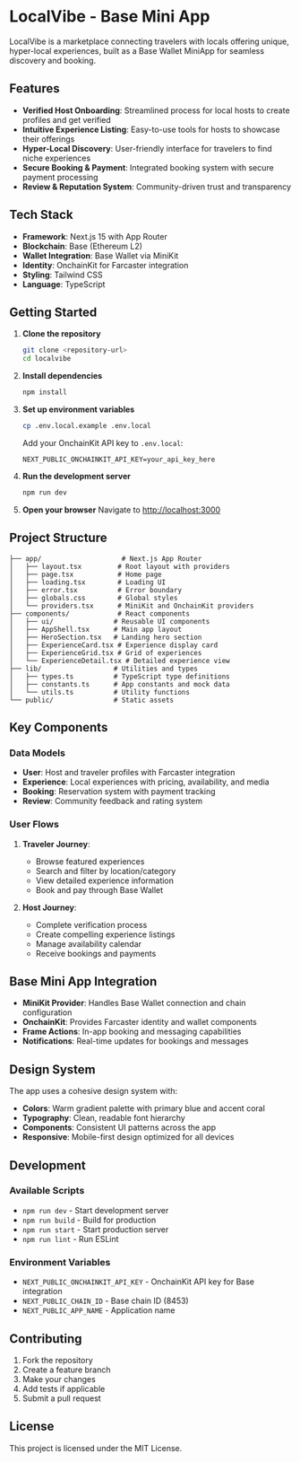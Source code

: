 # LocalVibe - Base Mini App

LocalVibe is a marketplace connecting travelers with locals offering unique, hyper-local experiences, built as a Base Wallet MiniApp for seamless discovery and booking.

## Features

- **Verified Host Onboarding**: Streamlined process for local hosts to create profiles and get verified
- **Intuitive Experience Listing**: Easy-to-use tools for hosts to showcase their offerings
- **Hyper-Local Discovery**: User-friendly interface for travelers to find niche experiences
- **Secure Booking & Payment**: Integrated booking system with secure payment processing
- **Review & Reputation System**: Community-driven trust and transparency

## Tech Stack

- **Framework**: Next.js 15 with App Router
- **Blockchain**: Base (Ethereum L2)
- **Wallet Integration**: Base Wallet via MiniKit
- **Identity**: OnchainKit for Farcaster integration
- **Styling**: Tailwind CSS
- **Language**: TypeScript

## Getting Started

1. **Clone the repository**
   ```bash
   git clone <repository-url>
   cd localvibe
   ```

2. **Install dependencies**
   ```bash
   npm install
   ```

3. **Set up environment variables**
   ```bash
   cp .env.local.example .env.local
   ```
   
   Add your OnchainKit API key to `.env.local`:
   ```
   NEXT_PUBLIC_ONCHAINKIT_API_KEY=your_api_key_here
   ```

4. **Run the development server**
   ```bash
   npm run dev
   ```

5. **Open your browser**
   Navigate to [http://localhost:3000](http://localhost:3000)

## Project Structure

```
├── app/                    # Next.js App Router
│   ├── layout.tsx         # Root layout with providers
│   ├── page.tsx           # Home page
│   ├── loading.tsx        # Loading UI
│   ├── error.tsx          # Error boundary
│   ├── globals.css        # Global styles
│   └── providers.tsx      # MiniKit and OnchainKit providers
├── components/            # React components
│   ├── ui/               # Reusable UI components
│   ├── AppShell.tsx      # Main app layout
│   ├── HeroSection.tsx   # Landing hero section
│   ├── ExperienceCard.tsx # Experience display card
│   ├── ExperienceGrid.tsx # Grid of experiences
│   └── ExperienceDetail.tsx # Detailed experience view
├── lib/                  # Utilities and types
│   ├── types.ts          # TypeScript type definitions
│   ├── constants.ts      # App constants and mock data
│   └── utils.ts          # Utility functions
└── public/               # Static assets
```

## Key Components

### Data Models

- **User**: Host and traveler profiles with Farcaster integration
- **Experience**: Local experiences with pricing, availability, and media
- **Booking**: Reservation system with payment tracking
- **Review**: Community feedback and rating system

### User Flows

1. **Traveler Journey**:
   - Browse featured experiences
   - Search and filter by location/category
   - View detailed experience information
   - Book and pay through Base Wallet

2. **Host Journey**:
   - Complete verification process
   - Create compelling experience listings
   - Manage availability calendar
   - Receive bookings and payments

## Base Mini App Integration

- **MiniKit Provider**: Handles Base Wallet connection and chain configuration
- **OnchainKit**: Provides Farcaster identity and wallet components
- **Frame Actions**: In-app booking and messaging capabilities
- **Notifications**: Real-time updates for bookings and messages

## Design System

The app uses a cohesive design system with:
- **Colors**: Warm gradient palette with primary blue and accent coral
- **Typography**: Clean, readable font hierarchy
- **Components**: Consistent UI patterns across the app
- **Responsive**: Mobile-first design optimized for all devices

## Development

### Available Scripts

- `npm run dev` - Start development server
- `npm run build` - Build for production
- `npm run start` - Start production server
- `npm run lint` - Run ESLint

### Environment Variables

- `NEXT_PUBLIC_ONCHAINKIT_API_KEY` - OnchainKit API key for Base integration
- `NEXT_PUBLIC_CHAIN_ID` - Base chain ID (8453)
- `NEXT_PUBLIC_APP_NAME` - Application name

## Contributing

1. Fork the repository
2. Create a feature branch
3. Make your changes
4. Add tests if applicable
5. Submit a pull request

## License

This project is licensed under the MIT License.
